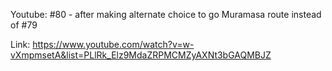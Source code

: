 Youtube: #80 - after making alternate choice to go Muramasa route instead of #79

Link: https://www.youtube.com/watch?v=w-vXmpmsetA&list=PLlRk_Elz9MdaZRPMCMZyAXNt3bGAQMBJZ